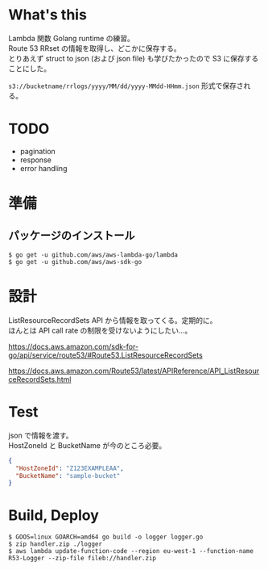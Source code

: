 # What's this
Lambda 関数 Golang runtime の練習。  
Route 53 RRset の情報を取得し、どこかに保存する。  
とりあえず struct to json (および json file) も学びたかったので S3 に保存することにした。

`s3://bucketname/rrlogs/yyyy/MM/dd/yyyy-MMdd-HHmm.json` 形式で保存される。

# TODO
- pagination
- response
- error handling

# 準備
## パッケージのインストール
```
$ go get -u github.com/aws/aws-lambda-go/lambda
$ go get -u github.com/aws/aws-sdk-go
```

# 設計
ListResourceRecordSets API から情報を取ってくる。定期的に。  
ほんとは API call rate の制限を受けないようにしたい…。  

https://docs.aws.amazon.com/sdk-for-go/api/service/route53/#Route53.ListResourceRecordSets

https://docs.aws.amazon.com/Route53/latest/APIReference/API_ListResourceRecordSets.html

# Test
json で情報を渡す。  
HostZoneId と BucketName が今のところ必要。

```json
{
  "HostZoneId": "Z123EXAMPLEAA",
  "BucketName": "sample-bucket"
}
```

# Build, Deploy
```
$ GOOS=linux GOARCH=amd64 go build -o logger logger.go
$ zip handler.zip ./logger
$ aws lambda update-function-code --region eu-west-1 --function-name R53-Logger --zip-file fileb://handler.zip
```
